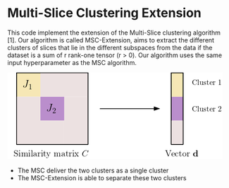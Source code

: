 # Multi-Slice Clustering Extension

This code implement the extension of the Multi-Slice clustering algorithm [1]. Our algorithm is called MSC-Extension, aims to extract the different clusters of slices that lie in the different subspaces from the data if the dataset is a sum of r rank-one tensor (r > 0). Our algorithm uses the
same input hyperparameter as the MSC algorithm.

![an image caption Source: Ultimate Funny Dog Videos Compilation 2013.](msc-extension.png)

* The MSC deliver the two clusters as a single cluster
* The MSC-Extension is able to separate these two clusters
